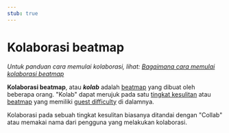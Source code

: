 ```yaml
---
stub: true
---
```


# Kolaborasi beatmap

*Untuk panduan cara memulai kolaborasi, lihat: [Bagaimana cara memulai kolaborasi beatmap](/wiki/Guides/Collab_Information)*

**Kolaborasi beatmap**, atau ***kolab*** adalah [beatmap](/wiki/Beatmap) yang dibuat oleh beberapa orang. "Kolab" dapat merujuk pada satu [tingkat kesulitan](/wiki/Beatmap/Difficulty) atau [beatmap](/wiki/Beatmap) yang memiliki [guest difficulty](/wiki/Beatmap/Guest_difficulty) di dalamnya.

Kolaborasi pada sebuah tingkat kesulitan biasanya ditandai dengan "Collab" atau memakai nama dari pengguna yang melakukan kolaborasi.
